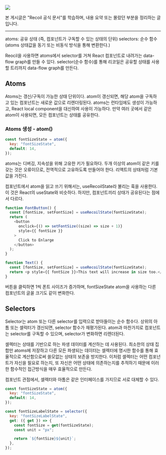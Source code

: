 ![](https://i.imgur.com/1SikjgK.png)

본 게시글은 "Recoil 공식 문서"를 학습하며, 내용 요약 또는 몰랐던 부분을 정리하는 글 입니다.

---

atoms: 공유 상태 (즉, 컴포넌트가 구독할 수 있는 상태의 단위)
selectors: 순수 함수 (atoms 상태값을 동기 또는 비동식 방식을 통해 변환한다.)

Reocil을 사용하면 atoms에서 selector를 거쳐 React 컴포넌트로 내려가는 data-flow graph를 만들 수 있다.
selector(순수 함수)를 통해 리코일은 공유할 상태를 사용할 트리까지 data-flow graph를 만든다.

## Atoms

Atoms는 갱신/구독이 가능한 상태 단위이다. atom이 갱신되면, 해당 atom을 구독하고 있는 컴포넌트는 새로운 값으로 리렌더링된다. atoms는 런타임에도 생성이 가능하고, React local component을 대신하여 사용이 가능하다. 만약 여러 곳에서 같은 atom이 사용되면, 모든 컴포넌트는 상태를 공유한다.

### Atoms 생성 - atom()

```javascript
const fontSizeState = atom({
  key: "fontSizeState",
  default: 14,
});
```

atoms는 디버깅, 지속성을 위해 고유한 키가 필요하다. 두개 이상의 atom이 같은 키를 갖는 것은 오류이므로, 전역적으로 고유하도록 만들어야 한다. 리액트의 상태처럼 기본 값을 가진다.

컴포넌트에서 atom을 읽고 쓰기 위해서는, useRecoilState라 불리는 훅을 사용한다. 이 것은 React의 useState와 비슷하다. 하지만, 컴포넌트끼리 상태가 공유된다는 점에서 다르다.

```javascript
function FontButton() {
  const [fontSize, setFontSize] = useRecoilState(fontSizeState);
  return (
    <button
      onclick={() => setFontSize((size) => size + 1)}
      style={{ fontSize }}
    >
      Click to Enlarge
    </button>
  );
}

function Text() {
  const [fontSize, setFontSize] = useRecoilState(fontSizeState);
  return <p style={{ fontSize }}>This text will increase in size too.</p>;
}
```

버튼을 클릭하면 1씩 폰트 사이즈가 증가하며, fontSizeState atom을 사용하는 다른 컴포넌트의 글꼴 크기도 같이 변화한다.

## Selectors

Selector는 atom 또는 다른 selector를 입력으로 받아들이는 순수 함수다. 상위의 아톰 또는 셀럭터가 갱신되면, selector 함수가 재평가된다. atom과 마찬가지로 컴포넌트는 selector를 구독할 수 있으며, selector가 변화하면 리렌더된다.

셀렉터는 상태를 기반으로 하는 파생 데이터를 계산하는 데 사용된다. 최소한의 상태 집합만 atoms에 저장하고 다른 모든 파생되는 데이터는 셀렉터에 명시한 함수를 통해 효율적으로 계산함으로써 쓸모없는 상태의 보존을 방지한다. 이처럼 셀렉터는 어떤 컴포넌트가 자신을 필요로 하는지, 또 자신은 어떤 상태에 의존하는지를 추적하기 때문에 이러한 함수적인 접근방식을 매우 효율적으로 만든다.

컴포넌트 관점에서, 셀렉터와 아톰은 같은 인터페이스를 가지므로 서로 대체할 수 있다.

```javascript
const fontSizeState = atom({
  key: "fontSizeState",
  default: 14,
});

const fontSizeLabelState = selector({
  key: "fontSizeLabelState",
  get: ({ get }) => {
    const fontSize = get(fontSizeState);
    const unit = "px";

    return `${fontSize}${unit}`;
  },
});
```

```javascript

```

```javascript

```

```javascript

```

```javascript

```

```javascript

```

```javascript

```

```javascript

```

```javascript

```
